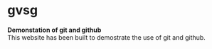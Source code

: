 # gvsg

**Demonstation of git and github**  
This website has been built to demostrate the use of git and github.
